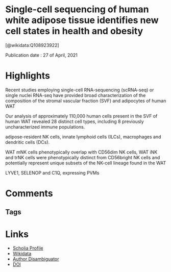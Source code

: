 
Single-cell sequencing of human white adipose tissue identifies new cell states in health and obesity
=====================================================================================================
  
  [@wikidata:Q108923922]  
  
Publication date : 27 of April, 2021  

# Highlights
Recent studies employing single-cell RNA-sequencing
(scRNA-seq) or single nuclei RNA-seq have provided broad characterization of the composition of the stromal vascular fraction (SVF)
and adipocytes of human WAT

Our analysis of approximately 110,000 human cells present in
the SVF of human WAT revealed 28 distinct cell types, including
8 previously uncharacterized immune populations. 


adipose-resident NK cells, innate lymphoid cells (ILCs), macrophages and dendritic cells (DCs).

WAT mNK cells phenotypically overlap with
CD56dim NK cells, WAT iNK and trNK cells were phenotypically distinct from CD56bright NK cells and potentially represent unique subsets of the NK-cell lineage found in the WAT

 LYVE1, SELENOP and C1Q, expressing PVMs
# Comments

## Tags

# Links
  
 * [Scholia Profile](https://scholia.toolforge.org/work/Q108923922)  
 * [Wikidata](https://www.wikidata.org/wiki/Q108923922)  
 * [Author Disambiguator](https://author-disambiguator.toolforge.org/work_item_oauth.php?id=Q108923922&batch_id=&match=1&author_list_id=&doit=Get+author+links+for+work)  
 * [DOI](https://doi.org/10.1038/S41590-021-00922-4)  
